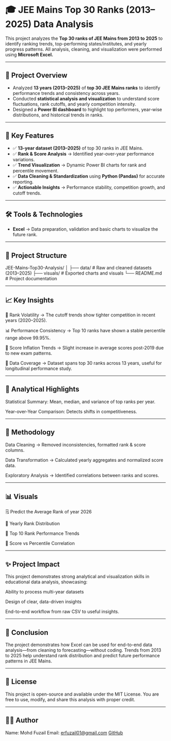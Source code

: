 # 🎓 JEE Mains Top 30 Ranks (2013–2025) Data Analysis

This project analyzes the **Top 30 ranks of JEE Mains from 2013 to 2025** to identify ranking trends, top-performing states/institutes, and yearly progress patterns.
All analysis, cleaning, and visualization were performed using **Microsoft Excel.**

---

## 🚀 Project Overview
- Analyzed **13 years (2013–2025)** of **top 30 JEE Mains ranks** to identify performance trends and consistency across years.  
- Conducted **statistical analysis and visualization** to understand score fluctuations, rank cutoffs, and yearly competition intensity.  
- Designed a **Power BI dashboard** to highlight top performers, year-wise distributions, and historical trends in ranks.

---

## 🔑 Key Features
- ✅ **13-year dataset (2013–2025)** of top 30 ranks in JEE Mains.  
- ✅ **Rank & Score Analysis** → Identified year-over-year performance variations.  
- ✅ **Trend Visualization** → Dynamic Power BI charts for rank and percentile movement.  
- ✅ **Data Cleaning & Standardization** using **Python (Pandas)** for accurate reporting.  
- ✅ **Actionable Insights** → Performance stability, competition growth, and cutoff trends.  

---

## 🛠️ Tools & Technologies  
- **Excel** → Data preparation, validation  and basic charts to visualize the future rank.

---

## 📂 Project Structure

JEE-Mains-Top30-Analysis/
│
├── data/                 # Raw and cleaned datasets (2013–2025)
├── visuals/              # Exported charts and visuals
└── README.md             # Project documentation

---

## 📈 Key Insights

🧮 Rank Volatility → The cutoff trends show tighter competition in recent years (2020–2025).

📊 Performance Consistency → Top 10 ranks have shown a stable percentile range above 99.95%.

🧠 Score Inflation Trends → Slight increase in average scores post-2019 due to new exam patterns.

📍 Data Coverage → Dataset spans top 30 ranks across 13 years, useful for longitudinal performance study.

---

## 🧮 Analytical Highlights

Statistical Summary: Mean, median, and variance of top ranks per year.

Year-over-Year Comparison: Detects shifts in competitiveness.

---

## 🧰 Methodology

Data Cleaning → Removed inconsistencies, formatted rank & score columns.

Data Transformation → Calculated yearly aggregates and normalized score data.

Exploratory Analysis → Identified correlations between ranks and scores.

---

## 📊 Visuals

🗒️ Predict the Average Rank of year 2026

📅 Yearly Rank Distribution

🧮 Top 10 Rank Performance Trends

🎯 Score vs Percentile Correlation


---

## ✨ Project Impact

This project demonstrates strong analytical and visualization skills in educational data analysis, showcasing:

Ability to process multi-year datasets

Design of clear, data-driven insights

End-to-end workflow from raw CSV to useful insights.

---

## 🏁 Conclusion

The project demonstrates how Excel can be used for end-to-end data analysis—from cleaning to forecasting—without coding.
Trends from 2013 to 2025 help understand rank distribution and predict future performance patterns in JEE Mains.

---

## 📜 License

This project is open-source and available under the MIT License.
You are free to use, modify, and share this analysis with proper credit.

---

## 👨‍💻 Author

Name: Mohd Fuzail
Email: erfuzail01@gmail.com
[GitHub](https://www.github.com/analystfuzail)
